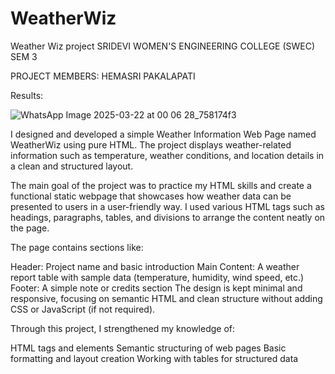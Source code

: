 # WeatherWiz
Weather Wiz project SRIDEVI WOMEN'S ENGINEERING COLLEGE (SWEC) SEM 3

PROJECT MEMBERS: HEMASRI PAKALAPATI

Results:


![WhatsApp Image 2025-03-22 at 00 06 28_758174f3](https://github.com/user-attachments/assets/01373fe5-a69d-4f7e-b33e-89ff89075de7)


I designed and developed a simple Weather Information Web Page named WeatherWiz using pure HTML. The project displays weather-related information such as temperature, weather conditions, and location details in a clean and structured layout.

The main goal of the project was to practice my HTML skills and create a functional static webpage that showcases how weather data can be presented to users in a user-friendly way. I used various HTML tags such as headings, paragraphs, tables, and divisions to arrange the content neatly on the page.

The page contains sections like:

Header: Project name and basic introduction
Main Content: A weather report table with sample data (temperature, humidity, wind speed, etc.)
Footer: A simple note or credits section
The design is kept minimal and responsive, focusing on semantic HTML and clean structure without adding CSS or JavaScript (if not required).

Through this project, I strengthened my knowledge of:

HTML tags and elements
Semantic structuring of web pages
Basic formatting and layout creation
Working with tables for structured data
